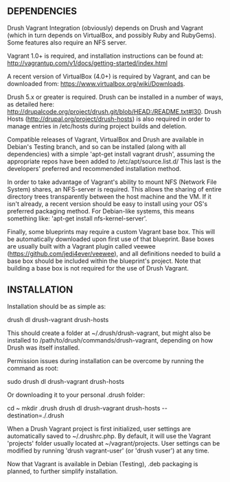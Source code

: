 DEPENDENCIES
------------

Drush Vagrant Integration (obviously) depends on Drush and Vagrant (which in
turn depends on VirtualBox, and possibly Ruby and RubyGems). Some features also
require an NFS server.

Vagrant 1.0+ is required, and installation instructions can be found at:
http://vagrantup.com/v1/docs/getting-started/index.html

A recent version of VirtualBox (4.0+) is required by Vagrant, and can be
downloaded from: https://www.virtualbox.org/wiki/Downloads.

Drush 5.x or greater is required. Drush can be installed in a number of ways,
as detailed here:
http://drupalcode.org/project/drush.git/blob/HEAD:/README.txt#l30. Drush Hosts
(http://drupal.org/project/drush-hosts) is also required in order to manage
entries in /etc/hosts during project builds and deletion.

Compatible releases of Vagrant, VirtualBox and Drush are available in Debian's
Testing branch, and so can be installed (along with all dependencies) with a
simple 'apt-get install vagrant drush', assuming the appropriate repos have
been added to /etc/apt/source.list.d/ This last is the developers' preferred
and recommended installation method.

In order to take advantage of Vagrant's ability to mount NFS (Network File
System) shares, an NFS-server is required. This allows the sharing of entire
directory trees transparently between the host machine and the VM. If it isn't
already, a recent version should be easy to install using your OS's preferred
packaging method. For Debian-like systems, this means something like: 'apt-get
install nfs-kernel-server'.

Finally, some blueprints may require a custom Vagrant base box. This will be
automatically downloaded upon first use of that blueprint. Base boxes are
usually built with a Vagrant plugin called veewee (https://github.com/jedi4ever/veewee),
and all definitions needed to build a base box should be included within the
blueprint's project. Note that building a base box is not required for the use
of Drush Vagrant.


INSTALLATION
------------

Installation should be as simple as:

  drush dl drush-vagrant drush-hosts

This should create a folder at ~/.drush/drush-vagrant, but might also be
installed to /path/to/drush/commands/drush-vagrant, depending on how Drush was
itself installed.

Permission issues during installation can be overcome by running the command as
root:

  sudo drush dl drush-vagrant drush-hosts

Or downloading it to your personal .drush folder:

  cd ~
  mkdir .drush
  drush dl drush-vagrant drush-hosts --destination=./.drush

When a Drush Vagrant project is first initialized, user settings are
automatically saved to ~/.drushrc.php. By default, it will use the Vagrant
'projects' folder usually located at ~/vagrant/projects. User settings can be
modified by running 'drush vagrant-user' (or 'drush vuser') at any time.

Now that Vagrant is available in Debian (Testing), .deb packaging is planned,
to further simplify installation.

